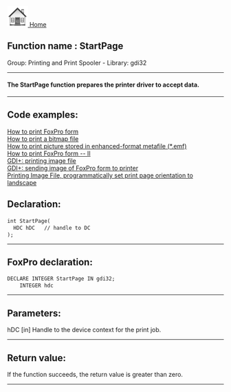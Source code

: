 [<img src="../../images/home.png"> Home ](https://github.com/VFPX/Win32API)  

## Function name : StartPage
Group: Printing and Print Spooler - Library: gdi32    
***  


#### The StartPage function prepares the printer driver to accept data.
***  


## Code examples:
[How to print FoxPro form](../../samples/sample_158.md)  
[How to print a bitmap file](../../samples/sample_211.md)  
[How to print picture stored in enhanced-format metafile (*.emf)](../../samples/sample_405.md)  
[How to print FoxPro form -- II](../../samples/sample_406.md)  
[GDI+: printing image file](../../samples/sample_452.md)  
[GDI+: sending image of FoxPro form to printer](../../samples/sample_455.md)  
[Printing Image File, programmatically set print page orientation to landscape](../../samples/sample_555.md)  

## Declaration:
```foxpro  
int StartPage(
  HDC hDC   // handle to DC
);  
```  
***  


## FoxPro declaration:
```foxpro  
DECLARE INTEGER StartPage IN gdi32;
	INTEGER hdc  
```  
***  


## Parameters:
hDC 
[in] Handle to the device context for the print job.  
***  


## Return value:
If the function succeeds, the return value is greater than zero.  
***  

